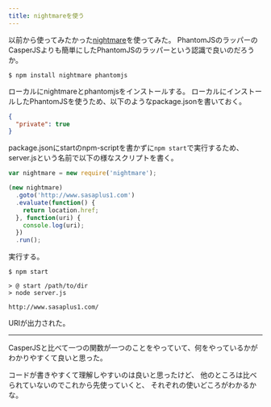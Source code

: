 ```yaml
---
title: nightmareを使う
---
```

以前から使ってみたかった[nightmare](https://github.com/segmentio/nightmare)を使ってみた。
PhantomJSのラッパーのCasperJSよりも簡単にしたPhantomJSのラッパーという認識で良いのだろうか。

```console
$ npm install nightmare phantomjs
```

ローカルにnightmareとphantomjsをインストールする。
ローカルにインストールしたPhantomJSを使うため、以下のようなpackage.jsonを書いておく。

```json
{
  "private": true
}
```

package.jsonにstartのnpm-scriptを書かずに`npm start`で実行するため、server.jsという名前で以下の様なスクリプトを書く。

```js
var nightmare = new require('nightmare');

(new nightmare)
  .goto('http://www.sasaplus1.com')
  .evaluate(function() {
    return location.href;
  }, function(uri) {
    console.log(uri);
  })
  .run();
```

実行する。

```console
$ npm start

> @ start /path/to/dir
> node server.js

http://www.sasaplus1.com/
```

URIが出力された。

---

CasperJSと比べて一つの関数が一つのことをやっていて、何をやっているかがわかりやすくて良いと思った。

コードが書きやすくて理解しやすいのは良いと思ったけど、
他のところは比べられていないのでこれから先使っていくと、
それぞれの使いどころがわかるかな。
